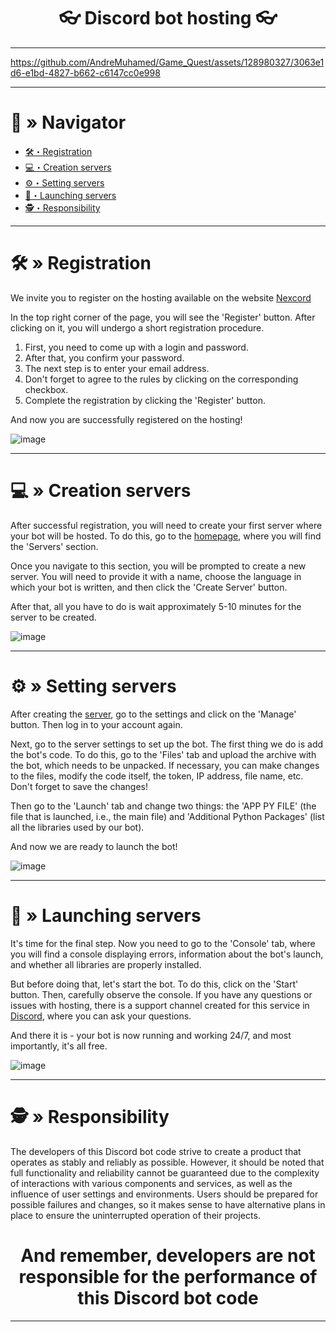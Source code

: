 <h1 align="center">
👓 Discord bot hosting 👓
</h1>

---

https://github.com/AndreMuhamed/Game_Quest/assets/128980327/3063e1d6-e1bd-4827-b662-c6147cc0e998

---

# <a id="navigator"></a>🔮 » Navigator
- [🛠・Registration](#registration)
- [💻・Creation servers](#сreation)
- [⚙️・Setting servers](#sіetting)
- [🔧・Launching servers](#launching)
- [🕵️・Responsibility](#responsibility)

---

# <a id="registration"></a>🛠 » Registration
We invite you to register on the hosting available on the website [Nexcord](https://nexcord.com/index.php)

In the top right corner of the page, you will see the 'Register' button. After clicking on it, you will undergo a short registration procedure.

1. First, you need to come up with a login and password.
2. After that, you confirm your password.
3. The next step is to enter your email address.
4. Don't forget to agree to the rules by clicking on the corresponding checkbox.
5. Complete the registration by clicking the 'Register' button.

And now you are successfully registered on the hosting!

![image](https://github.com/AndreMuhamed/Game_Quest/assets/128980327/63364f1a-9312-445f-ba16-f2b044dcdb00)

---

# <a id="сreation"></a>💻 » Creation servers
After successful registration, you will need to create your first server where your bot will be hosted. To do this, go to the [homepage](https://my.nexcord.com/home), where you will find the 'Servers' section.

Once you navigate to this section, you will be prompted to create a new server. You will need to provide it with a name, choose the language in which your bot is written, and then click the 'Create Server' button.

After that, all you have to do is wait approximately 5-10 minutes for the server to be created.


![image](https://github.com/AndreMuhamed/Game_Quest/assets/128980327/3285be94-98da-4d1f-ba6f-e3f93d7c158d)

---

# <a id="sіetting"></a>⚙️ » Setting servers
After creating the [server](https://my.nexcord.com/servers), go to the settings and click on the 'Manage' button. Then log in to your account again.

Next, go to the server settings to set up the bot. The first thing we do is add the bot's code. To do this, go to the 'Files' tab and upload the archive with the bot, which needs to be unpacked. If necessary, you can make changes to the files, modify the code itself, the token, IP address, file name, etc. Don't forget to save the changes!

Then go to the 'Launch' tab and change two things: the 'APP PY FILE' (the file that is launched, i.e., the main file) and 'Additional Python Packages' (list all the libraries used by our bot).

And now we are ready to launch the bot!

![image](https://github.com/AndreMuhamed/Game_Quest/assets/128980327/584bd886-60e3-406f-b4c2-e5be0acb6e52)

---
# <a id="launching"></a>🔧 » Launching servers
It's time for the final step. Now you need to go to the 'Console' tab, where you will find a console displaying errors, information about the bot's launch, and whether all libraries are properly installed.

But before doing that, let's start the bot. To do this, click on the 'Start' button. Then, carefully observe the console. If you have any questions or issues with hosting, there is a support channel created for this service in [Discord](https://discord.gg/nexcord-com-1068229111924936854), where you can ask your questions.

And there it is - your bot is now running and working 24/7, and most importantly, it's all free.

![image](https://github.com/AndreMuhamed/Game_Quest/assets/128980327/e2c0b930-c478-4926-8f57-4fdb5564f4a8)

---

# <a id="responsibility"></a>🕵️ » Responsibility
The developers of this Discord bot code strive to create a product that operates as stably and reliably as possible. However, it should be noted that full functionality and reliability cannot be guaranteed due to the complexity of interactions with various components and services, as well as the influence of user settings and environments. Users should be prepared for possible failures and changes, so it makes sense to have alternative plans in place to ensure the uninterrupted operation of their projects.

<h1 align="center">
And remember, developers are not responsible for the performance of this Discord bot code
</h1>

---
